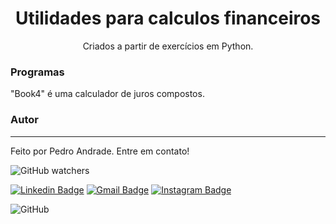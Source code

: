 <h1 align="center">Utilidades para calculos financeiros</h1>
<p align="center">Criados a partir de exercícios em Python.</p>

### Programas

"Book4" é uma calculador de juros compostos.


### Autor
---

Feito por Pedro Andrade. Entre em contato!

<img alt="GitHub watchers" src="https://img.shields.io/github/watchers/wartrax13/Python-Exercicios-Curso?style=social">

[![Linkedin Badge](https://img.shields.io/badge/Pedro%20Andrade-Linkedin-blue?style=flat-square&logo=Linkedin&logoColor=white&link=https://www.linkedin.com/in/pedro-moises-andrade-dos-santos-0151a7148/)](https://www.linkedin.com/in/pedro-moises-andrade-dos-santos-0151a7148/) 
[![Gmail Badge](https://img.shields.io/badge/-pedro.moisesandrade%40gmail.com-red?style=flat-square&logo=Gmail&logoColor=white&link=mailto:pedro.moisesandrade@gmail.com)](mailto:pedro.moisesandrade@gmail.com)
[![Instagram Badge](https://img.shields.io/badge/-%40pedrotaquig-purple?style=flat-square&labelColor=8a3ab9&logo=instagram&logoColor=white&link=https://www.instagram.com/pedrotaquig/)](https://www.instagram.com/pedrotaquig/)

<img alt="GitHub" src="https://img.shields.io/github/license/wartrax13/Python-Exercicios-Curso">

